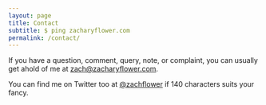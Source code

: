 ```yaml
---
layout: page
title: Contact
subtitle: $ ping zacharyflower.com
permalink: /contact/
---
```


If you have a question, comment, query, note, or complaint, you can usually get ahold of me at [zach@zacharyflower.com](mailto:zach@zacharyflower.com).

You can find me on Twitter too at [@zachflower](https://www.twitter.com/zachflower) if 140 characters suits your fancy.
